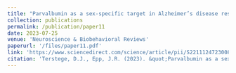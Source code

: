 ```yaml
---
title: "Parvalbumin as a sex-specific target in Alzheimer’s disease research – A mini-review."
collection: publications
permalink: /publication/paper11 
date: 2023-07-25
venue: 'Neuroscience & Biobehavioral Reviews'
paperurl: '/files/paper11.pdf'
link: 'https://www.sciencedirect.com/science/article/pii/S2211124723008264?via%3Dihub'
citation: 'Terstege, D.J., Epp, J.R. (2023). &quot;Parvalbumin as a sex-specific target in Alzheimer’s disease research – A mini-review.&quot; <i>Neuroscience & Biobehavioral Reviews</i>. 134, 105370.'
---
```

